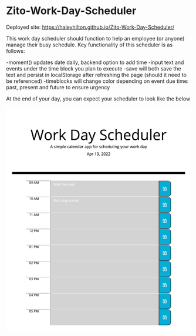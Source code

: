 # Zito-Work-Day-Scheduler

Deployed site: https://haleyhilton.github.io/Zito-Work-Day-Scheduler/

This work day scheduler should function to help an employee (or anyone) manage their busy schedule. Key functionality of this scheduler is as follows:

-moment() updates date daily, backend option to add time
-input text and events under the time block you plan to execute
-save will both save the text and persist in localStorage after refreshing the page (should it need to be referenced)
-timeblocks will change color depending on event due time: past, present and future to ensure urgency

At the end of your day, you can expect your scheduler to look like the below

![End of Day View](assets/images/zito-workday-scheduler.png)